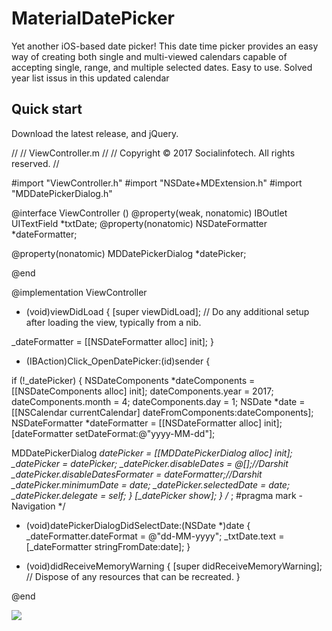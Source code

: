 # MaterialDatePicker

Yet another iOS-based date picker!  This date time picker provides an easy way of creating both single and multi-viewed calendars capable of accepting single, range, and multiple selected dates.  Easy to use. Solved year list issus in this updated calendar

## Quick start

Download the latest release, and jQuery.

//
//  ViewController.m
//
//  Copyright © 2017 Socialinfotech. All rights reserved.
//

#import "ViewController.h"
#import "NSDate+MDExtension.h"
#import "MDDatePickerDialog.h"

@interface ViewController ()<MDDatePickerDialogDelegate>
@property(weak, nonatomic) IBOutlet UITextField *txtDate;
@property(nonatomic) NSDateFormatter *dateFormatter;

@property(nonatomic) MDDatePickerDialog *datePicker;

@end

@implementation ViewController

- (void)viewDidLoad {
[super viewDidLoad];
// Do any additional setup after loading the view, typically from a nib.

_dateFormatter = [[NSDateFormatter alloc] init];
}


- (IBAction)Click_OpenDatePicker:(id)sender {

  
if (!_datePicker) {
NSDateComponents *dateComponents = [[NSDateComponents alloc] init];
dateComponents.year = 2017;
dateComponents.month = 4;
dateComponents.day = 1;
NSDate *date = [[NSCalendar currentCalendar] dateFromComponents:dateComponents];
NSDateFormatter *dateFormatter = [[NSDateFormatter alloc] init];
[dateFormatter setDateFormat:@"yyyy-MM-dd"];

MDDatePickerDialog *datePicker = [[MDDatePickerDialog alloc] init];
_datePicker = datePicker;
_datePicker.disableDates = @[];//Darshit
_datePicker.disableDatesFormater = dateFormatter;//Darshit
_datePicker.minimumDate = date;
_datePicker.selectedDate = date;
_datePicker.delegate = self;
}
[_datePicker show];
}
/* ;
#pragma mark - Navigation
*/

- (void)datePickerDialogDidSelectDate:(NSDate *)date {
_dateFormatter.dateFormat = @"dd-MM-yyyy";
_txtDate.text = [_dateFormatter stringFromDate:date];
}


- (void)didReceiveMemoryWarning {
[super didReceiveMemoryWarning];
// Dispose of any resources that can be recreated.
}


@end


<img src="https://raw.githubusercontent.com/fpt-software/Material-Controls-For-iOS/master/Screenshots/MDDatePicker.gif" />
